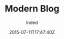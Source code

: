 ---
title: "Modern Blog"
github: https://github.com/inded/Jekyll_modern-blog
demo: https://inded.xyz/Jekyll_modern-blog/
author: Inded
ssg:
  - Jekyll
cms:
  - No Cms
date: 2015-07-11T17:47:40Z
github_branch: gh-pages
---